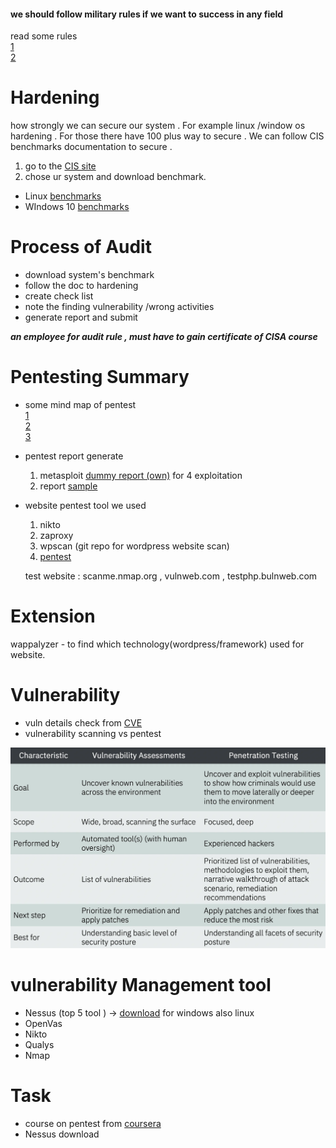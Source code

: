 #### we should follow military rules if we want to success in any field
 read some rules <br/>
 [1](../Book/MilitaryRule/25-Reasons-Military-Part-1.pdf) <br/>
 [2](../Book/MilitaryRule/25-Reasons-Military-Part-2.pdf) <br/>


# Hardening 
how strongly we can secure our system . For example linux /window os hardening . For those there have 100 plus way to secure . 
We can follow CIS benchmarks documentation to secure . 
 1. go to the [CIS site ](https://www.cisecurity.org/cis-benchmarks/)
 2. chose  ur system and download benchmark.

-  Linux [benchmarks](./CIS_Debian_Linux_11_Benchmark_v100_221021_192954.pdf)
- WIndows 10 [benchmarks](./CIS_Microsoft_Intune_for_Windows_10_Release_2004_Benchmark_v1.0.1.pdf)


# Process of Audit 

- download   system's benchmark 
- follow the doc to hardening 
- create   check list 
- note the finding vulnerability /wrong activities 
- generate   report and submit 

***an employee for audit rule , must have to gain  certificate of CISA course***


# Pentesting Summary 
- some mind map of pentest <br/>
    [1](https://www.mindmeister.com/1470766611/web-app-pentest?fullscreen=1) <br/>
    [2](https://pbs.twimg.com/media/FfIW3LaXoAEIsvu?format=jpg&name=4096x4096)<br/>
    [3](https://camo.githubusercontent.com/2092fb3a8ff107e3b6b2f2c5f17fcdcad20fd6bb348b0a60961139e3982585a4/68747470733a2f2f3562687576346e3335682e6769746875622e696f2f70656e746573746d696e646d61702f696e6465782e706e67)<br/>


- pentest report generate 

    1. metasploit [dummy report (own)](../self_notes/Sufia_metasploit-dummy_pentest_report.pdf) for 4 exploitation 
    2. report [sample](https://pentestreports.com/reports/)

- website pentest tool we used 
    1. nikto 
    2. zaproxy 
    3. wpscan (git repo for wordpress website scan)
    3. [pentest](https://pentest-tools.com/)

    test website : scanme.nmap.org , vulnweb.com , testphp.bulnweb.com


# Extension 

wappalyzer - to find which technology(wordpress/framework) used for website.

 # Vulnerability  
- vuln details check from [CVE](https://www.cvedetails.com/)
- vulnerability scanning vs pentest 

 ![vuln vs pentest](../Images/vuln_vs_pentest.webp)  

 # vulnerability Management tool
- Nessus (top 5 tool ) -> [download](https://www.tenable.com/downloads/nessus?loginAttempted=true) for windows also linux
- OpenVas
- Nikto
- Qualys
- Nmap


# Task

- course on pentest from [coursera](https://www.coursera.org/learn/ibm-penetration-testing-incident-response-forensics)
- Nessus download
